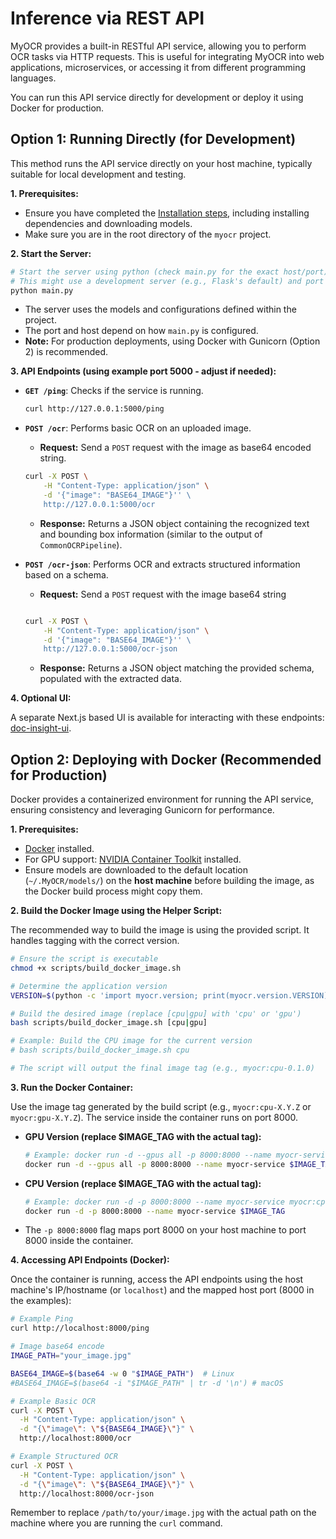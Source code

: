 # Inference via REST API

MyOCR provides a built-in RESTful API service, allowing you to perform OCR tasks via HTTP requests. This is useful for integrating MyOCR into web applications, microservices, or accessing it from different programming languages.

You can run this API service directly for development or deploy it using Docker for production.

## Option 1: Running Directly (for Development)

This method runs the API service directly on your host machine, typically suitable for local development and testing.

**1. Prerequisites:**

*   Ensure you have completed the [Installation steps](../getting-started/installation.md), including installing dependencies and downloading models.
*   Make sure you are in the root directory of the `myocr` project.

**2. Start the Server:**

```bash
# Start the server using python (check main.py for the exact host/port)
# This might use a development server (e.g., Flask's default) and port (e.g., 5000).
python main.py 
```

*   The server uses the models and configurations defined within the project.
*   The port and host depend on how `main.py` is configured.
*   **Note:** For production deployments, using Docker with Gunicorn (Option 2) is recommended.

**3. API Endpoints (using example port 5000 - adjust if needed):**

*   **`GET /ping`**: Checks if the service is running.
    ```bash
    curl http://127.0.0.1:5000/ping
    ```
*   **`POST /ocr`**: Performs basic OCR on an uploaded image.
    *   **Request:** Send a `POST` request with the image as base64 encoded string.
    ```bash
    curl -X POST \
        -H "Content-Type: application/json" \
        -d '{"image": "BASE64_IMAGE"}'' \
        http://127.0.0.1:5000/ocr
    ```

    *   **Response:** Returns a JSON object containing the recognized text and bounding box information (similar to the output of `CommonOCRPipeline`).
*   **`POST /ocr-json`**: Performs OCR and extracts structured information based on a schema.
    *   **Request:** Send a `POST` request with the image base64 string
        
    ```bash

    curl -X POST \
        -H "Content-Type: application/json" \
        -d '{"image": "BASE64_IMAGE"}'' \
        http://127.0.0.1:5000/ocr-json
    ```

    *   **Response:** Returns a JSON object matching the provided schema, populated with the extracted data.

**4. Optional UI:**

A separate Next.js based UI is available for interacting with these endpoints: [doc-insight-ui](https://github.com/robbyzhaox/doc-insight-ui).

## Option 2: Deploying with Docker (Recommended for Production)

Docker provides a containerized environment for running the API service, ensuring consistency and leveraging Gunicorn for performance.

**1. Prerequisites:**

*   [Docker](https://docs.docker.com/get-docker/) installed.
*   For GPU support: [NVIDIA Container Toolkit](https://docs.nvidia.com/datacenter/cloud-native/container-toolkit/latest/install-guide.html) installed.
*   Ensure models are downloaded to the default location (`~/.MyOCR/models/`) on the **host machine** before building the image, as the Docker build process might copy them.

**2. Build the Docker Image using the Helper Script:**

The recommended way to build the image is using the provided script. It handles tagging with the correct version.

```bash
# Ensure the script is executable
chmod +x scripts/build_docker_image.sh

# Determine the application version
VERSION=$(python -c 'import myocr.version; print(myocr.version.VERSION)')

# Build the desired image (replace [cpu|gpu] with 'cpu' or 'gpu')
bash scripts/build_docker_image.sh [cpu|gpu]

# Example: Build the CPU image for the current version
# bash scripts/build_docker_image.sh cpu 

# The script will output the final image tag (e.g., myocr:cpu-0.1.0)
```

**3. Run the Docker Container:**

Use the image tag generated by the build script (e.g., `myocr:cpu-X.Y.Z` or `myocr:gpu-X.Y.Z`). The service inside the container runs on port 8000.

*   **GPU Version (replace $IMAGE_TAG with the actual tag):**
    ```bash
    # Example: docker run -d --gpus all -p 8000:8000 --name myocr-service myocr:gpu-0.1.0
    docker run -d --gpus all -p 8000:8000 --name myocr-service $IMAGE_TAG
    ```
*   **CPU Version (replace $IMAGE_TAG with the actual tag):**
    ```bash
    # Example: docker run -d -p 8000:8000 --name myocr-service myocr:cpu-0.1.0
    docker run -d -p 8000:8000 --name myocr-service $IMAGE_TAG
    ```
*   The `-p 8000:8000` flag maps port 8000 on your host machine to port 8000 inside the container.

**4. Accessing API Endpoints (Docker):**

Once the container is running, access the API endpoints using the host machine's IP/hostname (or `localhost`) and the mapped host port (8000 in the examples):

```bash
# Example Ping
curl http://localhost:8000/ping 

# Image base64 encode
IMAGE_PATH="your_image.jpg"

BASE64_IMAGE=$(base64 -w 0 "$IMAGE_PATH")  # Linux
#BASE64_IMAGE=$(base64 -i "$IMAGE_PATH" | tr -d '\n') # macOS

# Example Basic OCR
curl -X POST \
  -H "Content-Type: application/json" \
  -d "{\"image\": \"${BASE64_IMAGE}\"}" \
  http://localhost:8000/ocr

# Example Structured OCR
curl -X POST \
  -H "Content-Type: application/json" \
  -d "{\"image\": \"${BASE64_IMAGE}\"}" \
  http://localhost:8000/ocr-json
```

Remember to replace `/path/to/your/image.jpg` with the actual path on the machine where you are running the `curl` command.